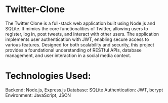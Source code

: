 # Twitter-Clone
The Twitter Clone is a full-stack web application built using Node.js and SQLite. It mimics the core functionalities of Twitter, allowing users to register, log in, post tweets, and interact with other users. The application implements user authentication with JWT, enabling secure access to various features. Designed for both scalability and security, this project provides a foundational understanding of RESTful APIs, database management, and user interaction in a social media context.
# Technologies Used:
Backend: Node.js, Express.js
Database: SQLite
Authentication: JWT, bcrypt
Environment: JavaScript, JSON
